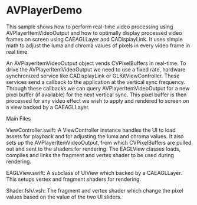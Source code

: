 AVPlayerDemo
==================

This sample shows how to perform real-time video processing using AVPlayerItemVideoOutput and how to optimally display processed video frames on screen using CAEAGLLayer and CADisplayLink. It uses simple math to adjust the luma and chroma values of pixels in every video frame in real time. 

An AVPlayerItemVideoOutput object vends CVPixelBuffers in real-time. To drive the AVPlayerItemVideoOutput we need to use a fixed rate, hardware synchronized service like CADisplayLink or GLKitViewController. These services send a callback to the application at the vertical sync frequency. Through these callbacks we can query AVPlayerItemVideoOutput for a new pixel buffer (if available) for the next vertical sync. This pixel buffer is then processed for any video effect we wish to apply and rendered to screen on a view backed by a CAEAGLLayer.


Main Files

ViewController.swift:
A ViewController instance handles the UI to load assets for playback and for adjusting the luma and chroma values. It also sets up the AVPlayerItemVideoOutput, from which CVPixelBuffers are pulled out and sent to the shaders for rendering. The EAGLView classes loads, compiles and links the fragment and vertex shader to be used during rendering. 

EAGLView.swift:
A subclass of UIView which backed by a CAEAGLLayer. This setups vertex and fragment shaders for rendering.

Shader.fsh/.vsh:
The fragment and vertex shader which change the pixel values based on the value of the two UI sliders.
